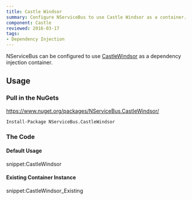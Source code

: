 ```yaml
---
title: Castle Windsor
summary: Configure NServiceBus to use Castle Windsor as a container.
component: Castle
reviewed: 2016-03-17
tags:
- Dependency Injection
---
```



NServiceBus can be configured to use [CastleWindsor](https://github.com/castleproject/Windsor) as a dependency injection container.


## Usage


### Pull in the NuGets

https://www.nuget.org/packages/NServiceBus.CastleWindsor/

    Install-Package NServiceBus.CastleWindsor


### The Code


#### Default Usage

snippet:CastleWindsor


#### Existing Container Instance

snippet:CastleWindsor_Existing
